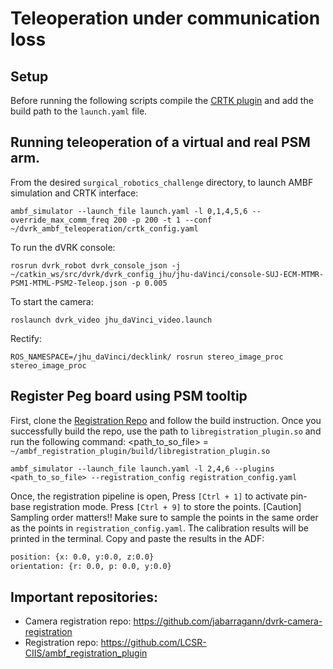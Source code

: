 # Teleoperation under communication loss 

## Setup

Before running the following scripts compile the [CRTK plugin][crtkplug] and add the build path to the `launch.yaml` file.

[crtkplug]: https://github.com/lcsr-ciis/ambf_crtk_plugin

## Running teleoperation of a virtual and real PSM arm.

From the desired `surgical_robotics_challenge` directory, to launch AMBF simulation and CRTK interface:
```
ambf_simulator --launch_file launch.yaml -l 0,1,4,5,6 --override_max_comm_freq 200 -p 200 -t 1 --conf ~/dvrk_ambf_teleoperation/crtk_config.yaml
```

To run the dVRK console:
```
rosrun dvrk_robot dvrk_console_json -j ~/catkin_ws/src/dvrk/dvrk_config_jhu/jhu-daVinci/console-SUJ-ECM-MTMR-PSM1-MTML-PSM2-Teleop.json -p 0.005
```

To start the camera:
```
roslaunch dvrk_video jhu_daVinci_video.launch 
```

Rectify:
```
ROS_NAMESPACE=/jhu_daVinci/decklink/ rosrun stereo_image_proc stereo_image_proc
```

## Register Peg board using PSM tooltip
First, clone the [Registration Repo](https://github.com/LCSR-CIIS/ambf_registration_plugin) and follow the build instruction. Once you successfully build the repo, use the path to `libregistration_plugin.so` and run the following command:
<path_to_so_file> = `~/ambf_registration_plugin/build/libregistration_plugin.so`
```
ambf_simulator --launch_file launch.yaml -l 2,4,6 --plugins <path_to_so_file> --registration_config registration_config.yaml
```

Once, the registration pipeline is open, Press `[Ctrl + 1]` to activate pin-base registration mode. Press `[Ctrl + 9]` to store the points.
[Caution] Sampling order matters!! Make sure to sample the points in the same order as the points in `registration_config.yaml`.
The calibration results will be printed in the terminal. Copy and paste the results in the ADF: 
```bash
position: {x: 0.0, y:0.0, z:0.0}
orientation: {r: 0.0, p: 0.0, y:0.0}
```

## Important repositories:

* Camera registration repo: https://github.com/jabarragann/dvrk-camera-registration
* Registration repo: https://github.com/LCSR-CIIS/ambf_registration_plugin
